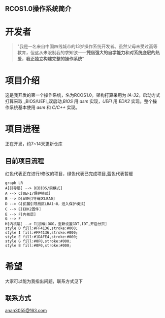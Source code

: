 **RCOS1.0操作系统简介**
---
# 开发者
> "我是一名来自中国四线城市的13岁操作系统开发者。虽然父母未受过高等教育，但这从未限制我的求知欲——**凭借强大的自学能力和对系统底层的热爱，我正独立构建完整的操作系统**"
# 项目介绍
这是我开发的第一个操作系统，名为RCOS1.0，架构打算采用为 _IA-32_。启动方式打算采取 _BIOS/UEFI_双启动,_BIOS_ 用 _asm_ 实现，_UEFI_ 用 _EDK2_ 实现。整个操作系统基本使用 _asm_ 和 _C/C++_ 实现。
# 项目进程
正在开发，约7~14天更新仓库
## 目前项目流程
红色代表正在进行/修改的项目，绿色代表已完成项目,蓝色代表暂缓
```mermaid
graph LR 
A[引导层] --> B[BIOS/实模式]
A --> C[UEFI/保护模式]
B --> D[ASM引导扇区LBA0]
D --> G[拓展引导扇区LBA1~8，进入保护模式]
C --> E[EDK2固件]
E --> F[内核层]
G --> F
H[内核层] --> I[加载LOGO，重新设置GDT,IDT,开启分页] 
style D fill:#FF4136,stroke:#000;
style I fill:#FF4136,stroke:#000;
style E fill:#1DAFE4,stroke:#000;
style G fill:#0F0,stroke:#000;
style B fill:#0F0,stroke:#000;
```
# 希望
大家可以能为我指出问题，联系方式见下
## 联系方式
anan3055@163.com
